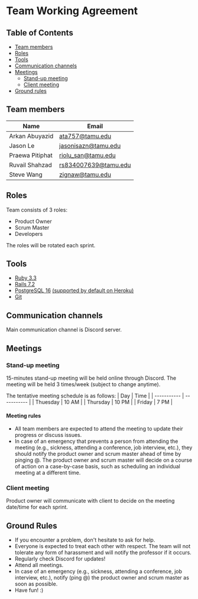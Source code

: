 # Team Working Agreement 

## Table of Contents
- [Team members](#team-members)
- [Roles](#roles)
- [Tools](#tools)
- [Communication channels](#communication-channels)
- [Meetings](#meetings)
    - [Stand-up meeting](#stand-up-meeting)
    - [Client meeting](#client-meeting)
- [Ground rules](#ground-rules)


## Team members
| Name              | Email |
| -----------       | ----------- |
| Arkan Abuyazid    | [ata757@tamu.edu](ata757@tamu.edu) |
| Jason Le          | [jasonisazn@tamu.edu](jasonisazn@tamu.edu) |
| Praewa Pitiphat   | [riolu_san@tamu.edu](riolu_san@tamu.edu) |
| Ruvail Shahzad    | [rs834007639@tamu.edu](rs834007639@tamu.edu) |
| Steve Wang        | [zignaw@tamu.edu](zignaw@tamu.edu) |




## Roles
Team consists of 3 roles:
- Product Owner
- Scrum Master
- Developers

The roles will be rotated each sprint.




## Tools 
- [Ruby 3.3](https://www.ruby-lang.org/en/downloads/releases/)
- [Rails 7.2](https://rubygems.org/gems/rails/versions)
- [PostgreSQL 16](https://www.postgresql.org/docs/release/) [(supported by default on Heroku)](https://devcenter.heroku.com/articles/heroku-postgres-version-support)
- [Git](https://git-scm.com/downloads)


## Communication channels
Main communication channel is Discord server.  

## Meetings

### Stand-up meeting
15-minutes stand-up meeting will be held online through Discord. 
The meeting will be held 3 times/week (subject to change anytime). 

The tentative meeting schedule is as follows:
| Day          | Time        |
| -----------  | ----------- |
| Thuesday     |  10 AM      |
| Thursday     |  10 PM       |
| Friday       |  7 PM       |


#### Meeting rules
- All team members are expected to attend the meeting to update their progress or discuss issues.
- In case of an emergency that prevents a person from attending the meeting (e.g., sickness, attending a conference, job interview, etc.), they should notify the product owner and scrum master ahead of time by pinging @. The product owner and scrum master will decide on a course of action on a case-by-case basis, such as scheduling an individual meeting at a different time.


### Client meeting
Product owner will communicate with client to decide on the meeting date/time for each sprint.


## Ground Rules
- If you encounter a problem, don't hesitate to ask for help.
- Everyone is expected to treat each other with respect. The team will not tolerate any form of harassment and will notify the professor if it occurs.
- Regularly check Discord for updates!
- Attend all meetings.
- In case of an emergency (e.g., sickness, attending a conference, job interview, etc.), notify (ping @) the product owner and scrum master as soon as possible.
- Have fun! :)
 
